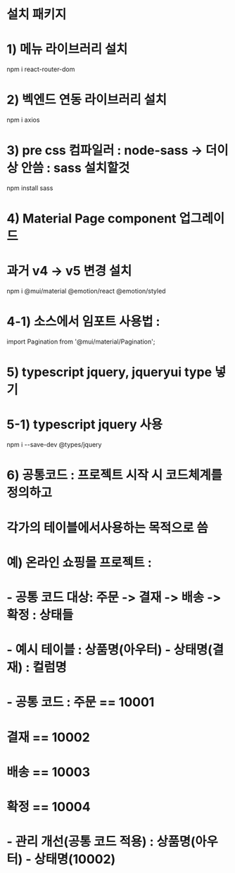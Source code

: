 # 설치 패키지 
# 1) 메뉴 라이브러리 설치
npm i react-router-dom

# 2) 벡엔드 연동 라이브러리 설치
npm i axios

# 3) pre css 컴파일러 : node-sass -> 더이상 안씀 : sass 설치할것
<!-- npm i node-sass -->
npm install sass
# 4) Material Page component 업그레이드 
# 과거 v4 -> v5 변경 설치
npm i @mui/material @emotion/react @emotion/styled

# 4-1) 소스에서 임포트 사용법 : <Pagination />
import Pagination from '@mui/material/Pagination';

# 5) typescript jquery, jqueryui type 넣기
# 5-1) typescript jquery 사용
npm i --save-dev @types/jquery

# 6) 공통코드 : 프로젝트 시작 시 코드체계를 정의하고
# 각가의 테이블에서사용하는 목적으로 씀
# 예) 온라인 쇼핑몰 프로젝트 :
# - 공통 코드 대상: 주문 -> 결재 -> 배송 -> 확정 : 상태들
# - 예시 테이블 : 상품명(아우터) - 상태명(결재) : 컬럼명
# - 공통 코드 : 주문 == 10001
#               결재 == 10002
#               배송 == 10003
#               확정 == 10004
# - 관리 개선(공통 코드 적용) : 상품명(아우터) - 상태명(10002)